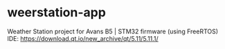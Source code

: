 # weerstation-app
Weather Station project for Avans B5 | STM32 firmware (using FreeRTOS) IDE: https://download.qt.io/new_archive/qt/5.11/5.11.1/
